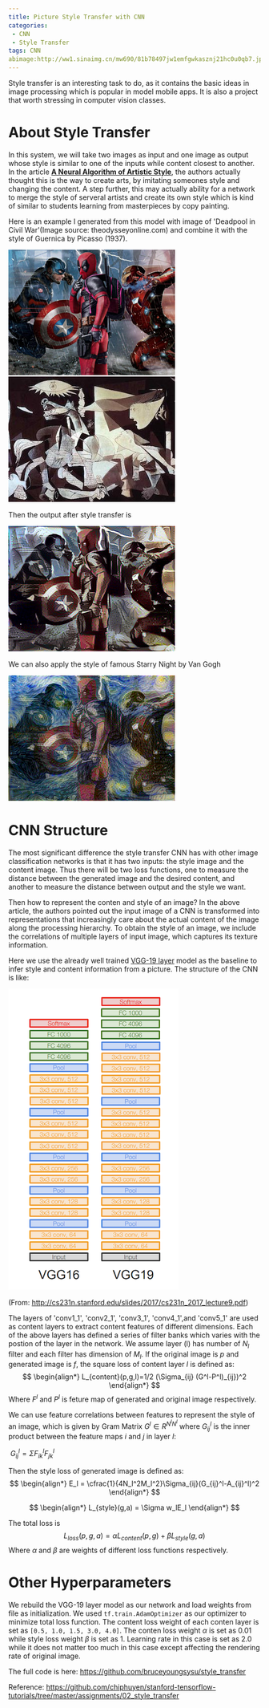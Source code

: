 ```yaml
---
title: Picture Style Transfer with CNN
categories:
 - CNN
 - Style Transfer
tags: CNN
abimage:http://ww1.sinaimg.cn/mw690/81b78497jw1emfgwkasznj21hc0u0qb7.jpg
---
```


Style transfer is an interesting task to do, as it contains the basic ideas in image processing which is popular in model mobile apps. It is also a project that worth stressing in computer vision classes. 

# About Style Transfer

In this system, we will take two images as input and one image as output whose style is similar to one of the inputs while content closest to another. In the article [<strong>A Neural Algorithm of Artistic Style</strong>](https://arxiv.org/pdf/1508.06576v2.pdf), the authors actually thought this is the way to create arts, by imitating someones style and changing the content. A step further, this may actually ability for a network to merge the style of serveral artists and create its own style which is kind of similar to students learning from masterpieces by copy painting.

Here is an example I generated from this model with image of 'Deadpool in Civil War'(Image source: theodysseyonline.com) and combine it with the style of Guernica by Picasso (1937).

![](https://raw.githubusercontent.com/bruceyoungsysu/bruceyoungsysu.github.io/master/_posts/style_transfer/Deadpool.png)![](https://raw.githubusercontent.com/bruceyoungsysu/bruceyoungsysu.github.io/master/_posts/style_transfer/guernica.jpg)  

Then the output after style transfer is

![](https://raw.githubusercontent.com/bruceyoungsysu/bruceyoungsysu.github.io/master/_posts/style_transfer/Deadpool_transferred.png)

We can also apply the style of famous Starry Night by Van Gogh

![](https://raw.githubusercontent.com/bruceyoungsysu/bruceyoungsysu.github.io/master/_posts/style_transfer/Deadpool_sn.png)



# CNN Structure

The most significant difference the style transfer CNN has with other image classification networks is that it has two inputs: the style image and the content image. Thus there will be two loss functions, one to measure the distance between the generated image and the desired content, and another to measure the distance between output and the style we want. 

Then how to represent the conten and style of an image? In the above article, the authors pointed out the input image of a CNN is transformed into representations that increasingly care about the actual content of the image along the processing hierarchy.  To obtain the style of an image, we include the correlations of multiple layers of input image, which captures its texture information. 

Here we use the already well trained [VGG-19 layer](http://www.robots.ox.ac.uk/~vgg/research/very_deep/) model as the baseline to infer style and content information from a picture. The structure of the CNN is like:

![](https://raw.githubusercontent.com/bruceyoungsysu/bruceyoungsysu.github.io/master/_posts/style_transfer/vgg19.png)

(From: http://cs231n.stanford.edu/slides/2017/cs231n_2017_lecture9.pdf)

The layers of 'conv1_1',  'conv2_1', 'conv3_1', 'conv4_1',and 'conv5_1' are used as content layers to extract content features of different dimensions. Each of the above layers has defined a series of filter banks which varies with the postion of the layer in the network. We assume layer \(l\) has number of $N_l$ filter and each filter has dimension of $M_l$. If the original image is $p$ and generated image is $f$, the square loss of content layer $l$ is defined as:
$$
\begin{align*}
L_{content}(p,g,l)=1/2 (\Sigma_{ij} (G^l-P^l)_{ij})^2
\end{align*}
$$
Where $F^l$ and $P^l$ is feture map of generated and original image respectively.

We can use feature correlations between features to represent the style of an image, which is given by Gram Matrix $G^l\in R^{N^l N^l}$ where $G^l_{ij}$ is the inner product between the feature maps $i$ and $j$ in layer $l$:

​                                                                   $G^l_{ij} = \Sigma F^l_{ik} F^l_{jk}$ 

Then the style loss of generated image is defined as:
$$
\begin{align*}
E_l = \cfrac{1}{4N_l^2M_l^2}\Sigma_{ij}(G_{ij}^l-A_{ij}^l)^2
\end{align*}
$$

$$
\begin{align*}
L_{style}(g,a) = \Sigma w_lE_l
\end{align*}
$$

The total loss is
$$
L_{loss}(p,g,a) = \alpha L_{content}(p,g)+\beta L_{style}(g,a)
$$
Where $\alpha$ and $\beta$ are weights of different loss functions respectively.

# Other Hyperparameters

We rebuild the VGG-19 layer model as our network and load weights from file as initialization. We used `tf.train.AdamOptimizer` as our optimizer to minimize total loss function. The content loss weight  of each conten layer is set as `[0.5, 1.0, 1.5, 3.0, 4.0]`.  The conten loss weight $\alpha$ is set as 0.01 while style loss weight $\beta$ is set as 1. Learning rate in this case is set as 2.0 while it does not matter too much in this case except affecting the rendering rate of original image.

The full code is here: https://github.com/bruceyoungsysu/style_transfer

Reference: https://github.com/chiphuyen/stanford-tensorflow-tutorials/tree/master/assignments/02_style_transfer

<script type="text/x-mathjax-config">
  MathJax.Hub.Config({
    extensions: ["tex2jax.js"],
    jax: ["input/TeX", "output/HTML-CSS"],
    tex2jax: {
      <!--$表示行内元素，$$表示块状元素 -->
      inlineMath: [ ['$','$'], ["\\(","\\)"] ],
      displayMath: [ ['$$','$$'], ["\\[","\\]"] ],
      processEscapes: true
    },
    "HTML-CSS": { availableFonts: ["TeX"] }
  });
</script>
<!--加载MathJax的最新文件， async表示异步加载进来 -->
<script type="text/javascript" async src="https://cdn.mathjax.org/mathjax/latest/MathJax.js">
</script>





